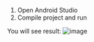 1) Open Android Studio
2) Compile project and run

You will see result:
![image](https://github.com/EvgenProjects/AndroidNative_BasicGame_Texture/assets/38002631/ecc448f2-6cf1-4726-b61b-25b9c0be0452)
